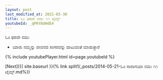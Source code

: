 ```yaml
---
layout: post
last_modified_at: 2021-03-30
title: ಓಂ ಥರವೇ ನಮಃ ೧೧ ಟೈಮ್ಸ್
youtubeId: _qPRY8dHdE4
---
```

 
 
 ಓಂ ಥರವೇ ನಮಃ  
 
 -  ಯಾರು ನಮ್ಮನ್ನು ಜೀವನದ ಸಾಗರವನ್ನು ದಾಟುವಂತೆ ಮಾಡುತ್ತಾರೆ 
 
  
 
  
 
 
 
 
 
 


{% include youtubePlayer.html id=page.youtubeId %}
 
[Next]({{ site.baseurl }}{% link  split1/_posts/2014-05-21-ಓಂ ಸಾರಂಗಯಾ ನಮಃ ೧೧ ಟೈಮ್ಸ್.md%})
 
